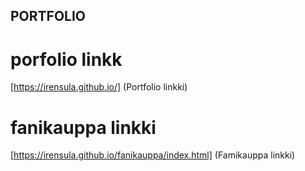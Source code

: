 ## PORTFOLIO

# porfolio linkk
[https://irensula.github.io/] (Portfolio linkki)

# fanikauppa linkki
[https://irensula.github.io/fanikauppa/index.html] (Famikauppa linkki)
